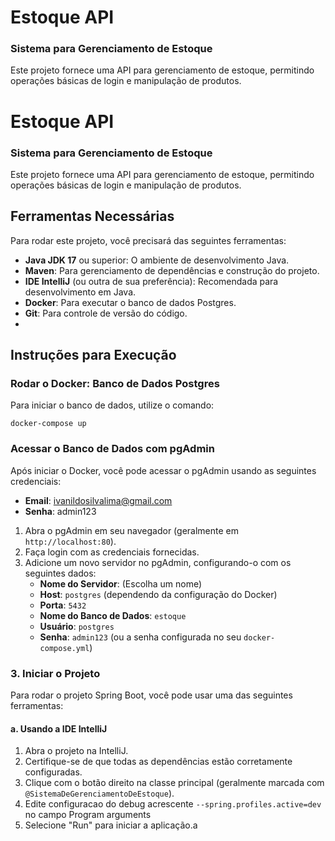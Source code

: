 
# Estoque API

### Sistema para Gerenciamento de Estoque

Este projeto fornece uma API para gerenciamento de estoque, permitindo operações básicas de login e manipulação de produtos.

# Estoque API

### Sistema para Gerenciamento de Estoque

Este projeto fornece uma API para gerenciamento de estoque, permitindo operações básicas de login e manipulação de produtos.

## Ferramentas Necessárias

Para rodar este projeto, você precisará das seguintes ferramentas:

- **Java JDK 17** ou superior: O ambiente de desenvolvimento Java.
- **Maven**: Para gerenciamento de dependências e construção do projeto.
- **IDE IntelliJ** (ou outra de sua preferência): Recomendada para desenvolvimento em Java.
- **Docker**: Para executar o banco de dados Postgres.
- **Git**: Para controle de versão do código.
-
## Instruções para Execução

### Rodar o Docker: Banco de Dados Postgres

Para iniciar o banco de dados, utilize o comando:

    docker-compose up
### Acessar o Banco de Dados com pgAdmin

Após iniciar o Docker, você pode acessar o pgAdmin usando as seguintes credenciais:

-   **Email**: ivanildosilvalima@gmail.com
-   **Senha**: admin123

1.  Abra o pgAdmin em seu navegador (geralmente em `http://localhost:80`).
2.  Faça login com as credenciais fornecidas.
3.  Adicione um novo servidor no pgAdmin, configurando-o com os seguintes dados:
    -   **Nome do Servidor**: (Escolha um nome)
    -   **Host**: `postgres` (dependendo da configuração do Docker)
    -   **Porta**: `5432`
    -   **Nome do Banco de Dados**: `estoque`
    -   **Usuário**: `postgres`
    -   **Senha**: `admin123` (ou a senha configurada no seu `docker-compose.yml`)

### 3. Iniciar o Projeto

Para rodar o projeto Spring Boot, você pode usar uma das seguintes ferramentas:

#### a. Usando a IDE IntelliJ

1.  Abra o projeto na IntelliJ.
2.  Certifique-se de que todas as dependências estão corretamente configuradas.
3.  Clique com o botão direito na classe principal (geralmente marcada com `@SistemaDeGerenciamentoDeEstoque`).
4.  Edite configuracao do debug acrescente `--spring.profiles.active=dev` no campo Program arguments
4.  Selecione "Run" para iniciar a aplicação.a